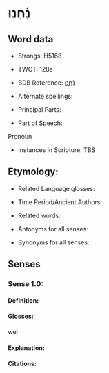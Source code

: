 # נַ֫חְנוּ

<!-- Status: S2="NeedsEdits" -->
<!-- Lexica used for edits:   -->

## Word data

* Strongs: H5168

* TWOT: 128a

* BDB Reference: [נַ֫חְנוּ](rc://en/bdb/dict/a.ej.ab)

* Alternate spellings:

* Principal Parts:

* Part of Speech:

Pronoun

* Instances in Scripture: TBS

## Etymology:

* Related Language glosses:

* Time Period/Ancient Authors:

* Related words:

* Antonyms for all senses:

* Synonyms for all senses:

## Senses

### Sense 1.0:

#### Definition:

#### Glosses:

we; 

#### Explanation:

#### Citations:



